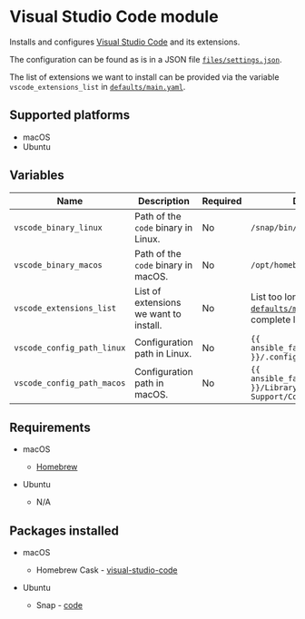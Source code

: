 # Visual Studio Code module

Installs and configures [Visual Studio Code](https://code.visualstudio.com/) and its extensions.

The configuration can be found as is in a JSON file [`files/settings.json`](files/settings.json).

The list of extensions we want to install can be provided via the variable `vscode_extensions_list` in [`defaults/main.yaml`](defaults/main.yaml).

## Supported platforms

- macOS
- Ubuntu

## Variables

| Name                       | Description                            | Required | Default                                                                             |
| -------------------------- | -------------------------------------- | -------- | ----------------------------------------------------------------------------------- |
| `vscode_binary_linux`      | Path of the `code` binary in Linux.    | No       | `/snap/bin/code`                                                                    |
| `vscode_binary_macos`      | Path of the `code` binary in macOS.    | No       | `/opt/homebrew/bin/code`                                                            |
| `vscode_extensions_list`   | List of extensions we want to install. | No       | List too long. See [`defaults/main.yaml`](defaults/main.yaml) for the complete list |
| `vscode_config_path_linux` | Configuration path in Linux.           | No       | `{{ ansible_facts['user_dir'] }}/.config/Code/User`                                 |
| `vscode_config_path_macos` | Configuration path in macOS.           | No       | `{{ ansible_facts['user_dir'] }}/Library/Application Support/Code/User`             |

## Requirements

- macOS
  - [Homebrew](../homebrew/README.md)

- Ubuntu
  - N/A

## Packages installed

- macOS
  - Homebrew Cask - [visual-studio-code](https://formulae.brew.sh/cask/visual-studio-code)

- Ubuntu
  - Snap - [code](https://snapcraft.io/code)
